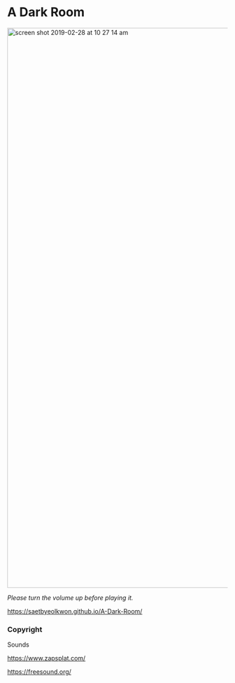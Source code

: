 # A Dark Room

<img width="1279" alt="screen shot 2019-02-28 at 10 27 14 am" src="https://user-images.githubusercontent.com/43006719/53577338-78f9df80-3b43-11e9-8235-f4bd0d07b82d.png">

*Please turn the volume up before playing it.*

https://saetbyeolkwon.github.io/A-Dark-Room/

### Copyright

Sounds

https://www.zapsplat.com/

https://freesound.org/
